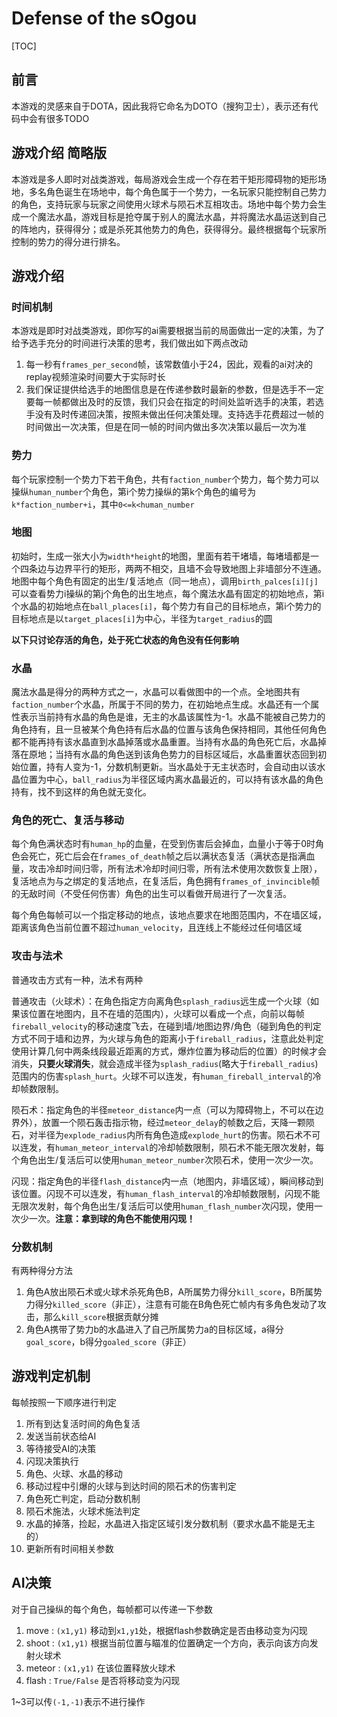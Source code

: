 # Defense of the sOgou

[TOC]

## 前言

本游戏的灵感来自于DOTA，因此我将它命名为DOTO（搜狗卫士），表示还有代码中会有很多TODO

## 游戏介绍 简略版

本游戏是多人即时对战类游戏，每局游戏会生成一个存在若干矩形障碍物的矩形场地，多名角色诞生在场地中，每个角色属于一个势力，一名玩家只能控制自己势力的角色，支持玩家与玩家之间使用火球术与陨石术互相攻击。场地中每个势力会生成一个魔法水晶，游戏目标是抢夺属于别人的魔法水晶，并将魔法水晶运送到自己的阵地内，获得得分；或是杀死其他势力的角色，获得得分。最终根据每个玩家所控制的势力的得分进行排名。

## 游戏介绍

### 时间机制

本游戏是即时对战类游戏，即你写的ai需要根据当前的局面做出一定的决策，为了给予选手充分的时间进行决策的思考，我们做出如下两点改动

1. 每一秒有`frames_per_second`帧，该常数值小于24，因此，观看的ai对决的replay视频渲染时间要大于实际时长
2. 我们保证提供给选手的地图信息是在传递参数时最新的参数，但是选手不一定要每一帧都做出及时的反馈，我们只会在指定的时间处监听选手的决策，若选手没有及时传递回决策，按照未做出任何决策处理。支持选手花费超过一帧的时间做出一次决策，但是在同一帧的时间内做出多次决策以最后一次为准

### 势力

每个玩家控制一个势力下若干角色，共有`faction_number`个势力，每个势力可以操纵`human_number`个角色，第i个势力操纵的第k个角色的编号为`k*faction_number+i`，其中`0<=k<human_number`

### 地图

初始时，生成一张大小为`width*height`的地图，里面有若干堵墙，每堵墙都是一个四条边与边界平行的矩形，两两不相交，且墙不会导致地图上非墙部分不连通。地图中每个角色有固定的出生/复活地点（同一地点），调用`birth_palces[i][j]`可以查看势力i操纵的第j个角色的出生地点，每个魔法水晶有固定的初始地点，第i个水晶的初始地点在`ball_places[i]`，每个势力有自己的目标地点，第i个势力的目标地点是以`target_places[i]`为中心，半径为`target_radius`的圆

**以下只讨论存活的角色，处于死亡状态的角色没有任何影响**

### 水晶

魔法水晶是得分的两种方式之一，水晶可以看做图中的一个点。全地图共有`faction_number`个水晶，所属于不同的势力，在初始地点生成。水晶还有一个属性表示当前持有水晶的角色是谁，无主的水晶该属性为-1。水晶不能被自己势力的角色持有，且一旦被某个角色持有后水晶的位置与该角色保持相同，其他任何角色都不能再持有该水晶直到水晶掉落或水晶重置。当持有水晶的角色死亡后，水晶掉落在原地；当持有水晶的角色送到该角色势力的目标区域后，水晶重置状态回到初始位置，持有人变为-1，分数机制更新。当水晶处于无主状态时，会自动由以该水晶位置为中心，`ball_radius`为半径区域内离水晶最近的，可以持有该水晶的角色持有，找不到这样的角色就无变化。

### 角色的死亡、复活与移动

每个角色满状态时有`human_hp`的血量，在受到伤害后会掉血，血量小于等于0时角色会死亡，死亡后会在`frames_of_death`帧之后以满状态复活（满状态是指满血量，攻击冷却时间归零，所有法术冷却时间归零，所有法术使用次数恢复上限），复活地点为与之绑定的复活地点，在复活后，角色拥有`frames_of_invincible`帧的无敌时间（不受任何伤害）角色的出生可以看做开局进行了一次复活。

每个角色每帧可以一个指定移动的地点，该地点要求在地图范围内，不在墙区域，距离该角色当前位置不超过`human_velocity`，且连线上不能经过任何墙区域

### 攻击与法术

普通攻击方式有一种，法术有两种

普通攻击（火球术）：在角色指定方向离角色`splash_radius`远生成一个火球（如果该位置在地图内，且不在墙的范围内），火球可以看成一个点，向前以每帧`fireball_velocity`的移动速度飞去，在碰到墙/地图边界/角色（碰到角色的判定方式不同于墙和边界，为火球与角色的距离小于`fireball_radius`，注意此处判定使用计算几何中两条线段最近距离的方式，爆炸位置为移动后的位置）的时候才会消失，**只要火球消失**，就会造成半径为`splash_radius`(略大于`fireball_radius`)范围内的伤害`splash_hurt`。火球不可以连发，有`human_fireball_interval`的冷却帧数限制。

陨石术：指定角色的半径`meteor_distance`内一点（可以为障碍物上，不可以在边界外），放置一个陨石轰击指示物，经过`meteor_delay`的帧数之后，天降一颗陨石，对半径为`explode_radius`内所有角色造成`explode_hurt`的伤害。陨石术不可以连发，有`human_meteor_interval`的冷却帧数限制，陨石术不能无限次发射，每个角色出生/复活后可以使用`human_meteor_number`次陨石术，使用一次少一次。

闪现：指定角色的半径`flash_distance`内一点（地图内，非墙区域），瞬间移动到该位置。闪现不可以连发，有`human_flash_interval`的冷却帧数限制，闪现不能无限次发射，每个角色出生/复活后可以使用`human_flash_number`次闪现，使用一次少一次。**注意：拿到球的角色不能使用闪现！**

### 分数机制

有两种得分方法

1. 角色A放出陨石术或火球术杀死角色B，A所属势力得分`kill_score`，B所属势力得分`killed_score`（非正），注意有可能在B角色死亡帧内有多角色发动了攻击，那么`kill_score`根据贡献分摊
2. 角色A携带了势力b的水晶进入了自己所属势力a的目标区域，a得分`goal_score`，b得分`goaled_score`（非正）

## 游戏判定机制

每帧按照一下顺序进行判定

1. 所有到达复活时间的角色复活
2. 发送当前状态给AI
3. 等待接受AI的决策
4. 闪现决策执行
5. 角色、火球、水晶的移动
6. 移动过程中引爆的火球与到达时间的陨石术的伤害判定
7. 角色死亡判定，启动分数机制
8. 陨石术施法，火球术施法判定
9. 水晶的掉落，捡起，水晶进入指定区域引发分数机制（要求水晶不能是无主的）
10. 更新所有时间相关参数

## AI决策

对于自己操纵的每个角色，每帧都可以传递一下参数

1. move : `(x1,y1)` 移动到`x1,y1`处，根据flash参数确定是否由移动变为闪现
2. shoot : `(x1,y1)` 根据当前位置与瞄准的位置确定一个方向，表示向该方向发射火球术
3. meteor : `(x1,y1)` 在该位置释放火球术
4. flash : `True/False` 是否将移动变为闪现

1~3可以传`(-1,-1)`表示不进行操作



